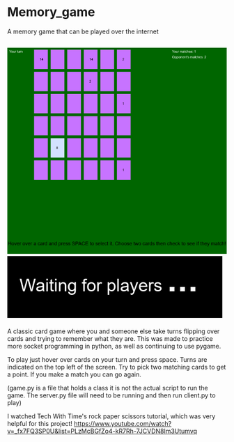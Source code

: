 # Memory_game
A memory game that can be played over the internet

![in_game_image](https://github.com/jacob1st/Memory_game/blob/main/Images/in_game_img.PNG)
![waiting_image](https://github.com/jacob1st/Memory_game/blob/main/Images/waiting_img.PNG)
----
A classic card game where you and someone else take turns flipping over cards and trying to remember what they are.
This was made to practice more socket programming in python, as well as continuing to use pygame.

To play just hover over cards on your turn and press space. Turns are indicated on the top left of the screen.
Try to pick two matching cards to get a point. If you make a match you can go again.

(game.py is a file that holds a class it is not the actual script to run the game. The server.py file will need to be running and then run client.py to play)

I watched Tech With Time's rock paper scissors tutorial, which was very helpful for this project!
https://www.youtube.com/watch?v=_fx7FQ3SP0U&list=PLzMcBGfZo4-kR7Rh-7JCVDN8lm3Utumvq
